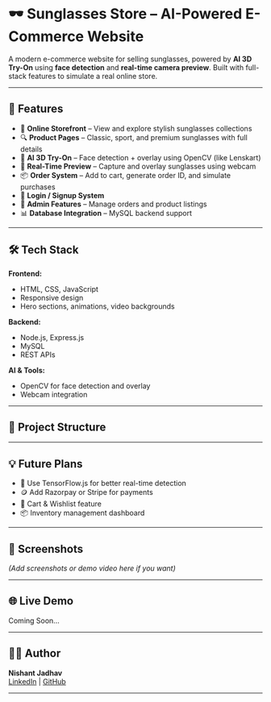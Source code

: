 # 🕶️ Sunglasses Store – AI-Powered E-Commerce Website

A modern e-commerce website for selling sunglasses, powered by **AI 3D Try-On** using **face detection** and **real-time camera preview**. Built with full-stack features to simulate a real online store.

---

## 🚀 Features

- 🛒 **Online Storefront** – View and explore stylish sunglasses collections
- 🔍 **Product Pages** – Classic, sport, and premium sunglasses with full details
- 🧠 **AI 3D Try-On** – Face detection + overlay using OpenCV (like Lenskart)
- 🎥 **Real-Time Preview** – Capture and overlay sunglasses using webcam
- 📦 **Order System** – Add to cart, generate order ID, and simulate purchases
- 📄 **Login / Signup System**
- 🧾 **Admin Features** – Manage orders and product listings
- 📊 **Database Integration** – MySQL backend support

---

## 🛠️ Tech Stack

**Frontend:**
- HTML, CSS, JavaScript
- Responsive design
- Hero sections, animations, video backgrounds

**Backend:**
- Node.js, Express.js
- MySQL
- REST APIs

**AI & Tools:**
- OpenCV for face detection and overlay
- Webcam integration

---

## 📁 Project Structure


---

## 💡 Future Plans

- 🧠 Use TensorFlow.js for better real-time detection
- 🪙 Add Razorpay or Stripe for payments
- 🛒 Cart & Wishlist feature
- 📦 Inventory management dashboard

---

## 📸 Screenshots

_(Add screenshots or demo video here if you want)_

---

## 🌐 Live Demo

Coming Soon…

---

## 🧑‍💻 Author

**Nishant Jadhav**  
[LinkedIn](https://www.linkedin.com/in/nishant007-ai) | [GitHub](https://github.com/nishant007-ai)

---

<!-- This is a test change for Pull Shark badge -->
